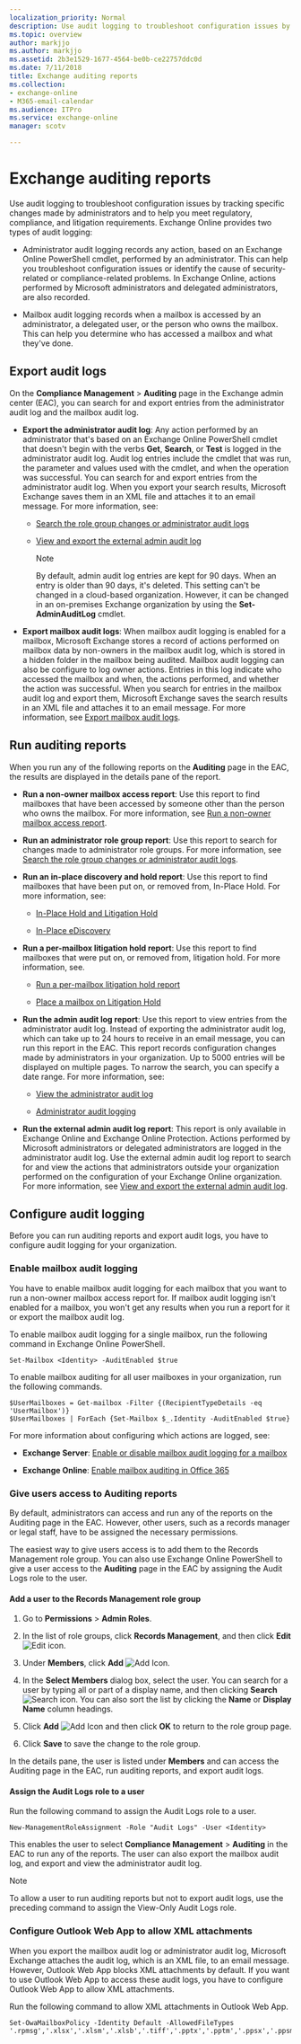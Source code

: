 ```yaml
---
localization_priority: Normal
description: Use audit logging to troubleshoot configuration issues by tracking specific changes made by administrators and to help you meet regulatory, compliance, and litigation requirements.
ms.topic: overview
author: markjjo
ms.author: markjjo
ms.assetid: 2b3e1529-1677-4564-be0b-ce22757ddc0d
ms.date: 7/11/2018
title: Exchange auditing reports
ms.collection: 
- exchange-online
- M365-email-calendar
ms.audience: ITPro
ms.service: exchange-online
manager: scotv

---
```


# Exchange auditing reports

Use audit logging to troubleshoot configuration issues by tracking specific changes made by administrators and to help you meet regulatory, compliance, and litigation requirements. Exchange Online provides two types of audit logging:

- Administrator audit logging records any action, based on an Exchange Online PowerShell cmdlet, performed by an administrator. This can help you troubleshoot configuration issues or identify the cause of security-related or compliance-related problems. In Exchange Online, actions performed by Microsoft administrators and delegated administrators, are also recorded.

- Mailbox audit logging records when a mailbox is accessed by an administrator, a delegated user, or the person who owns the mailbox. This can help you determine who has accessed a mailbox and what they've done.

## Export audit logs
<a name="exportlogs"> </a>

On the **Compliance Management** \> **Auditing** page in the Exchange admin center (EAC), you can search for and export entries from the administrator audit log and the mailbox audit log.

- **Export the administrator audit log**: Any action performed by an administrator that's based on an Exchange Online PowerShell cmdlet that doesn't begin with the verbs **Get**, **Search**, or **Test** is logged in the administrator audit log. Audit log entries include the cmdlet that was run, the parameter and values used with the cmdlet, and when the operation was successful. You can search for and export entries from the administrator audit log. When you export your search results, Microsoft Exchange saves them in an XML file and attaches it to an email message. For more information, see:

  - [Search the role group changes or administrator audit logs](search-role-group-changes.md)

  - [View and export the external admin audit log](view-external-admin-audit-log.md)

    > [!NOTE]
    > By default, admin audit log entries are kept for 90 days. When an entry is older than 90 days, it's deleted. This setting can't be changed in a cloud-based organization. However, it can be changed in an on-premises Exchange organization by using the **Set-AdminAuditLog** cmdlet.

- **Export mailbox audit logs**: When mailbox audit logging is enabled for a mailbox, Microsoft Exchange stores a record of actions performed on mailbox data by non-owners in the mailbox audit log, which is stored in a hidden folder in the mailbox being audited. Mailbox audit logging can also be configure to log owner actions. Entries in this log indicate who accessed the mailbox and when, the actions performed, and whether the action was successful. When you search for entries in the mailbox audit log and export them, Microsoft Exchange saves the search results in an XML file and attaches it to an email message. For more information, see [Export mailbox audit logs](export-mailbox-audit-logs.md).

## Run auditing reports
<a name="runreports"> </a>

When you run any of the following reports on the **Auditing** page in the EAC, the results are displayed in the details pane of the report.

- **Run a non-owner mailbox access report**: Use this report to find mailboxes that have been accessed by someone other than the person who owns the mailbox. For more information, see [Run a non-owner mailbox access report](non-owner-mailbox-access-report.md).

- **Run an administrator role group report**: Use this report to search for changes made to administrator role groups. For more information, see [Search the role group changes or administrator audit logs](search-role-group-changes.md).

- **Run an in-place discovery and hold report**: Use this report to find mailboxes that have been put on, or removed from, In-Place Hold. For more information, see:

  - [In-Place Hold and Litigation Hold](../../security-and-compliance/in-place-and-litigation-holds.md)

  - [In-Place eDiscovery](../../security-and-compliance/in-place-ediscovery/in-place-ediscovery.md)

- **Run a per-mailbox litigation hold report**: Use this report to find mailboxes that were put on, or removed from, litigation hold. For more information, see.

  - [Run a per-mailbox litigation hold report](per-mailbox-litigation-hold-report.md)

  - [Place a mailbox on Litigation Hold](https://technet.microsoft.com/library/adee4621-3626-4aec-aa53-00b35ff0d0b0.aspx)

- **Run the admin audit log report**: Use this report to view entries from the administrator audit log. Instead of exporting the administrator audit log, which can take up to 24 hours to receive in an email message, you can run this report in the EAC. This report records configuration changes made by administrators in your organization. Up to 5000 entries will be displayed on multiple pages. To narrow the search, you can specify a date range. For more information, see:

  - [View the administrator audit log](view-administrator-audit-log.md)

  - [Administrator audit logging](https://technet.microsoft.com/library/22b17eb8-d8ee-4599-b202-d6a7928c20d9.aspx)

- **Run the external admin audit log report**: This report is only available in Exchange Online and Exchange Online Protection. Actions performed by Microsoft administrators or delegated administrators are logged in the administrator audit log. Use the external admin audit log report to search for and view the actions that administrators outside your organization performed on the configuration of your Exchange Online organization. For more information, see [View and export the external admin audit log](view-external-admin-audit-log.md).

## Configure audit logging
<a name="setupauditing"> </a>

Before you can run auditing reports and export audit logs, you have to configure audit logging for your organization.

### Enable mailbox audit logging
<a name="enablemailboxauditing"> </a>

You have to enable mailbox audit logging for each mailbox that you want to run a non-owner mailbox access report for. If mailbox audit logging isn't enabled for a mailbox, you won't get any results when you run a report for it or export the mailbox audit log.

To enable mailbox audit logging for a single mailbox, run the following command in Exchange Online PowerShell.

```
Set-Mailbox <Identity> -AuditEnabled $true
```

To enable mailbox auditing for all user mailboxes in your organization, run the following commands.

```
$UserMailboxes = Get-mailbox -Filter {(RecipientTypeDetails -eq 'UserMailbox')}
$UserMailboxes | ForEach {Set-Mailbox $_.Identity -AuditEnabled $true}
```

For more information about configuring which actions are logged, see:

- **Exchange Server**: [Enable or disable mailbox audit logging for a mailbox](https://technet.microsoft.com/library/c4bbfd52-6196-49c7-8c31-777fbbee11f2.aspx)

- **Exchange Online**: [Enable mailbox auditing in Office 365](https://go.microsoft.com/fwlink/p/?LinkId=626109)

### Give users access to Auditing reports
<a name="auditinginecp"> </a>

By default, administrators can access and run any of the reports on the Auditing page in the EAC. However, other users, such as a records manager or legal staff, have to be assigned the necessary permissions.

The easiest way to give users access is to add them to the Records Management role group. You can also use Exchange Online PowerShell to give a user access to the **Auditing** page in the EAC by assigning the Audit Logs role to the user.

#### Add a user to the Records Management role group

1. Go to **Permissions** \> **Admin Roles**.

2. In the list of role groups, click **Records Management**, and then click **Edit** ![Edit icon](../../media/ITPro_EAC_EditIcon.gif).

3. Under **Members**, click **Add** ![Add Icon](../../media/ITPro_EAC_AddIcon.gif).

4. In the **Select Members** dialog box, select the user. You can search for a user by typing all or part of a display name, and then clicking **Search** ![Search icon](../../media/ITPro_EAC_.gif). You can also sort the list by clicking the **Name** or **Display Name** column headings.

5. Click **Add** ![Add Icon](../../media/ITPro_EAC_AddIcon.gif) and then click **OK** to return to the role group page.

6. Click **Save** to save the change to the role group.

In the details pane, the user is listed under **Members** and can access the Auditing page in the EAC, run auditing reports, and export audit logs.

#### Assign the Audit Logs role to a user

Run the following command to assign the Audit Logs role to a user.

```
New-ManagementRoleAssignment -Role "Audit Logs" -User <Identity>
```

This enables the user to select **Compliance Management** \> **Auditing** in the EAC to run any of the reports. The user can also export the mailbox audit log, and export and view the administrator audit log.

> [!NOTE]
> To allow a user to run auditing reports but not to export audit logs, use the preceding command to assign the View-Only Audit Logs role.

### Configure Outlook Web App to allow XML attachments
<a name="configureowa"> </a>

When you export the mailbox audit log or administrator audit log, Microsoft Exchange attaches the audit log, which is an XML file, to an email message. However, Outlook Web App blocks XML attachments by default. If you want to use Outlook Web App to access these audit logs, you have to configure Outlook Web App to allow XML attachments.

Run the following command to allow XML attachments in Outlook Web App.

```
Set-OwaMailboxPolicy -Identity Default -AllowedFileTypes '.rpmsg','.xlsx','.xlsm','.xlsb','.tiff','.pptx','.pptm','.ppsx','.ppsm','.docx','.docm','.zip','.xls','.wmv','.wma','.wav','.vsd','.txt','.tif','.rtf','.pub','.ppt','.png','.pdf','.one','.mp3','.jpg','.gif','.doc','.bmp','.avi','.xml'
```



